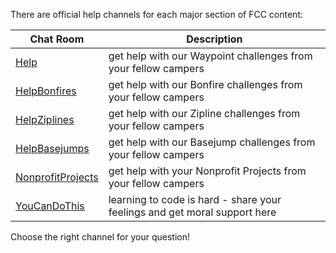 There are official help channels for each major section of FCC content:

| Chat Room | Description |
| --- | --- |
| [Help](https://gitter.im/freecodecamp/Help) | get help with our Waypoint challenges from your fellow campers | 
| [HelpBonfires](https://gitter.im/freecodecamp/HelpBonfires) | get help with our Bonfire challenges from your fellow campers | 
| [HelpZiplines](https://gitter.im/freecodecamp/HelpZiplines) | get help with our Zipline challenges from your fellow campers | 
| [HelpBasejumps](https://gitter.im/freecodecamp/HelpBasejumps) | get help with our Basejump challenges from your fellow campers | 
| [NonprofitProjects](https://gitter.im/freecodecamp/NonprofitProjects) | get help with your Nonprofit Projects from your fellow campers | 
| [YouCanDoThis](https://gitter.im/freecodecamp/YouCanDoThis) | learning to code is hard - share your feelings and get moral support here | 

Choose the right channel for your question!